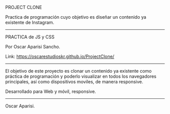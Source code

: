 PROJECT CLONE

Practica de programación cuyo objetivo es diseñar un contenido ya existente de Instagram.

-----

PRACTICA de JS y CSS

Por Oscar Aparisi Sancho.

Link: https://oscarestudioskr.github.io/ProjectClone/

-----

El objetivo de este proyecto es clonar un contenido ya existente como práctica de programación y poderlo visualizar en todos los navegadores principales, así como dispositivos moviles, de manera responsive.

Desarrollado para Web y móvil, responsive.

-----

Oscar Aparisi.
